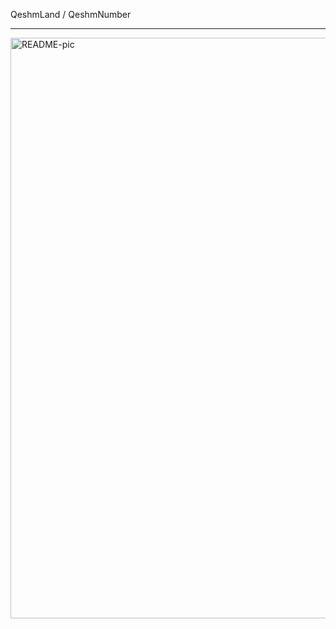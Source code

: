 QeshmLand / QeshmNumber
<hr/>

<img width="929" alt="README-pic" src="https://github.com/user-attachments/assets/a9c73f53-1c2c-44f6-9998-6f290954a4b4" />
